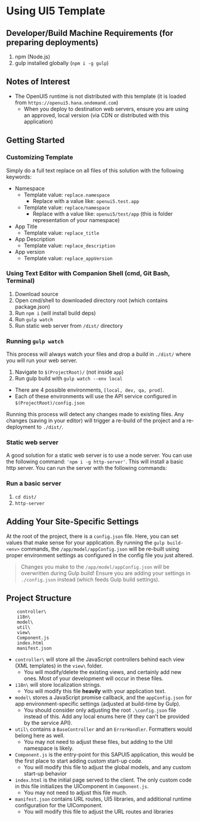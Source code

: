 Using UI5 Template
==================

## Developer/Build Machine Requirements (for preparing deployments)
1. npm (Node.js)
2. gulp installed globally (`npm i -g gulp`)

## Notes of Interest
* The OpenUI5 runtime is not distributed with this template (it is loaded from `https://openui5.hana.ondemand.com`)
    * When you deploy to destination web servers, ensure you are using an approved, local version (via CDN or distributed with this application)

## Getting Started

### Customizing Template

Simply do a full text replace on all files of this solution with the following keywords:

* Namespace
  * Template value: `replace.namespace`
    * Replace with a value like: `openui5.test.app`
  * Template value: `replace/namespace`
    * Replace with a value like: `openui5/test/app` (this is folder representation of your namespace)
* App Title
  * Template value: `replace_title`
* App Description
  * Template value: `replace_description`
* App version
  * Template value: `replace_appVersion`

### Using Text Editor with Companion Shell (cmd, Git Bash, Terminal)
1. Download source
2. Open cmd/shell to downloaded directory root (which contains package.json)
3. Run `npm i` (will install build deps)
4. Run `gulp watch`
5. Run static web server from `/dist/` directory

### Running `gulp watch`

This process will always watch your files and drop a _build_ in `./dist/` where you will run your web server.

1. Navigate to `$(ProjectRoot)/` (not inside `app`)
1. Run gulp build with `gulp watch --env local`

* There are 4 possible environments, `[local, dev, qa, prod]`.
* Each of these environments will use the API service configured in `$(ProjectRoot)/config.json`

Running this process will detect any changes made to existing files. Any changes (saving in your editor) will trigger a re-build of the project and a re-deployment to `./dist/`.

### Static web server
A good solution for a static web server is to use a node server.  You can use the following command: `'npm i -g http-server'`.  This will install a basic
http server. You can run the server with the following commands:

### Run a basic server
1. `cd dist/`
2. `http-server`

## Adding Your Site-Specific Settings
At the root of the project, there is a `config.json` file. Here, you can set values that make sense for your application.
By running the `gulp build-<env>` commands, the `/app/model/appConfig.json` will be re-built using proper environment settings
as configured in the config file you just altered.
> Changes you make to the `/app/model/appConfig.json` will be overwritten during Gulp build! Ensure you are adding your settings in `./config.json` instead (which feeds Gulp build settings).

## Project Structure

        controller\
        i18n\
        model\
        util\
        view\
        Component.js
        index.html
        manifest.json

* `controller\` will store all the JavaScript controllers behind each view (XML templates) in the `view\` folder.
    * You will modify/delete the existing views, and certainly add new ones. Most of your development will occur in these files.
* `i18n\` will store localization strings.
    * You will modify this file **heavily** with your application text.
* `model\` stores a JavaScript promise callback, and the `appConfig.json` for app environment-specific settings (adjusted at build-time by Gulp).
    * You should consider only adjusting the root `.\config.json` file instead of this. Add any local enums here (if they can't be provided by the service API).
* `util\` contains a `BaseController` and an `ErrorHandler`. Formatters would belong here as well.
    * You may not need to adjust these files, but adding to the Util namespace is likely.
* `Component.js` is the entry-point for this SAPUI5 application, this would be the first place to start adding custom start-up code.
    * You will modify this file to adjust the global models, and any custom start-up behavior
* `index.html` is the initial page served to the client. The only custom code in this file initializes the UIComponent in `Component.js`.
    * You may not need to adjust this file much.
* `manifest.json` contains URL routes, UI5 libraries, and additional runtime configuration for the UIComponent.
    * You will modify this file to adjust the URL routes and libraries
